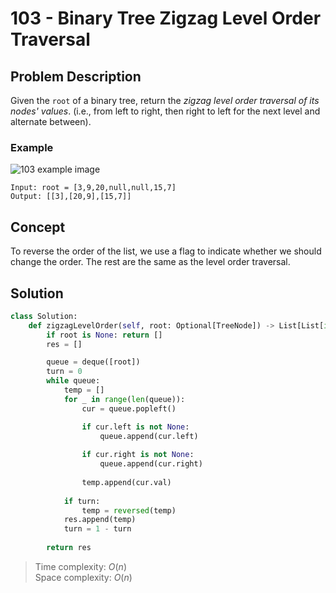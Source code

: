 # 103 - Binary Tree Zigzag Level Order Traversal

## Problem Description

Given the `root` of a binary tree, return the *zigzag level order traversal of its nodes' values*. (i.e., from left to right, then right to left for the next level and alternate between).

### Example

![103 example image](https://assets.leetcode.com/uploads/2021/02/19/tree1.jpg)

```text
Input: root = [3,9,20,null,null,15,7]
Output: [[3],[20,9],[15,7]]
```

## Concept

To reverse the order of the list, we use a flag to indicate whether we should change the order. The rest are the same as the level order traversal.

## Solution

```python
class Solution:
    def zigzagLevelOrder(self, root: Optional[TreeNode]) -> List[List[int]]:
        if root is None: return []
        res = []

        queue = deque([root])
        turn = 0
        while queue:
            temp = []
            for _ in range(len(queue)):
                cur = queue.popleft()

                if cur.left is not None:
                    queue.append(cur.left)
                
                if cur.right is not None:
                    queue.append(cur.right)
                
                temp.append(cur.val)
            
            if turn:
                temp = reversed(temp)
            res.append(temp)
            turn = 1 - turn
        
        return res
```

> Time complexity: $O(n)$ \
> Space complexity: $O(n)$
